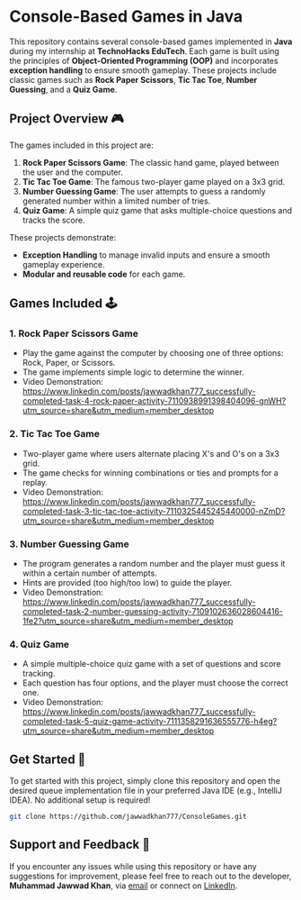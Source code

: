 # Console-Based Games in Java

This repository contains several console-based games implemented in **Java** during my internship at **TechnoHacks EduTech**. Each game is built using the principles of **Object-Oriented Programming (OOP)** and incorporates **exception handling** to ensure smooth gameplay. These projects include classic games such as **Rock Paper Scissors**, **Tic Tac Toe**, **Number Guessing**, and a **Quiz Game**.

## Project Overview 🎮

The games included in this project are:
1. **Rock Paper Scissors Game**: The classic hand game, played between the user and the computer.
2. **Tic Tac Toe Game**: The famous two-player game played on a 3x3 grid.
3. **Number Guessing Game**: The user attempts to guess a randomly generated number within a limited number of tries.
4. **Quiz Game**: A simple quiz game that asks multiple-choice questions and tracks the score.

These projects demonstrate:
- **Exception Handling** to manage invalid inputs and ensure a smooth gameplay experience.
- **Modular and reusable code** for each game.

## Games Included 🕹️

### 1. Rock Paper Scissors Game
- Play the game against the computer by choosing one of three options: Rock, Paper, or Scissors.
- The game implements simple logic to determine the winner.
- Video Demonstration: https://www.linkedin.com/posts/jawwadkhan777_successfully-completed-task-4-rock-paper-activity-7110938991398404096-gnWH?utm_source=share&utm_medium=member_desktop

### 2. Tic Tac Toe Game
- Two-player game where users alternate placing X's and O's on a 3x3 grid.
- The game checks for winning combinations or ties and prompts for a replay.
- Video Demonstration: https://www.linkedin.com/posts/jawwadkhan777_successfully-completed-task-3-tic-tac-toe-activity-7110325445245440000-nZmD?utm_source=share&utm_medium=member_desktop

### 3. Number Guessing Game
- The program generates a random number and the player must guess it within a certain number of attempts.
- Hints are provided (too high/too low) to guide the player.
- Video Demonstration: https://www.linkedin.com/posts/jawwadkhan777_successfully-completed-task-2-number-guessing-activity-7109102636028604416-1fe2?utm_source=share&utm_medium=member_desktop

### 4. Quiz Game
- A simple multiple-choice quiz game with a set of questions and score tracking.
- Each question has four options, and the player must choose the correct one.
- Video Demonstration: https://www.linkedin.com/posts/jawwadkhan777_successfully-completed-task-5-quiz-game-activity-7111358291636555776-h4eg?utm_source=share&utm_medium=member_desktop

## Get Started 🚀

To get started with this project, simply clone this repository and open the desired queue implementation file in your preferred Java IDE (e.g., IntelliJ IDEA). No additional setup is required!

```bash
git clone https://github.com/jawwadkhan777/ConsoleGames.git
```

## Support and Feedback 📧

If you encounter any issues while using this repository or have any suggestions for improvement, please feel free to reach out to the developer, **Muhammad Jawwad Khan**, via [email](mailto:m.jawwadkhan777@gmail.com) or connect on [LinkedIn](https://www.linkedin.com/in/jawwadkhan777/).
